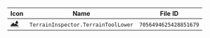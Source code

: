 | Icon | Name | File ID |
| ---  | ---  | ---     |
| ![](TerrainInspector.TerrainToolLower.png) | `TerrainInspector.TerrainToolLower` | `7056494625428851679` |
